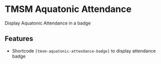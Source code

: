 TMSM Aquatonic Attendance
=================

Display Aquatonic Attendance in a badge

Features
-----------

* Shortcode `[tmsm-aquatonic-attendance-badge]` to display attendance badge
